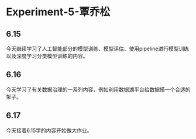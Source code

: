 # Experiment-5-覃乔松

## 6.15
今天继续学习了人工智能部分的模型训练、模型评估、使用pipeline进行模型训练以及深度学习分类模型训练的内容。

## 6.16
今天学习了有关数据治理的一系列内容，例如利用数据湖平台给数据搭一个合适的架子。

## 6.17
今天接着6.15学的内容开始做大作业。
